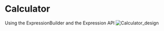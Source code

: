 # Calculator
Using the ExpressionBuilder and the Expression API
![Calculator_design](https://user-images.githubusercontent.com/51985980/115848402-a271d580-a445-11eb-87e0-ced404437b16.jpg)

